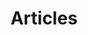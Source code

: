 ---
title: Articles
cascade:
  rss: true
  jsonld:
    "@type": Article
    headline: = title   
    description: = description
    author: = authors     
    datePublished: = date
    dateModified: = lastmod
    image: = headerimage
    publisher: = copy /jsonld/peacefulscience
    sameas: = sameas
    about: = about
    mainEntityOfPage: 
      "@type": WebPage
      "@id": = permalink
---